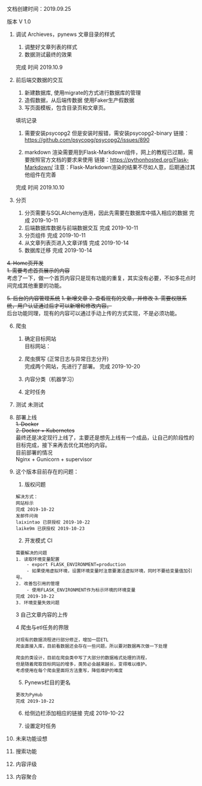 文档创建时间：2019.09.25

版本 V 1.0

1. 调试 Archieves，pynews 文章目录的样式

    1. 调整好文章列表的样式
    2. 数据测试最终的效果
    
    完成 时间 2019.10.9
    
2. 前后端交数据的交互
    
    1. 新建数据库, 使用migrate的方式进行数据库的管理
    2. 造假数据，从后端传数据 使用Faker生产假数据
    3. 写页面模板，包含目录页和文章页。
    
    填坑记录 
    1. 需要安装psycopg2 但是安装时报错，需安装psycopg2-binary
    链接：https://github.com/psycopg/psycopg2/issues/890
    
    2. markdown 渲染需要用到Flask-Markdown组件，网上的教程已过期，需要按照官方文档的要求来使用
    链接：https://pythonhosted.org/Flask-Markdown/
    注意：Flask-Markdown渲染的结果不尽如人意，后期通过其他组件在完善
    
    完成 时间 2019.10.10
    
3. 分页
    1. 分页需要与SQLAlchemy连用，因此先需要在数据库中插入相应的数据 完成 2019-10-11
    2. 后端数据库数据与前端数据交互 完成 2019-10-11
    3. 分页组件 完成 2019-10-11
    4. 从文章列表页进入文章详情 完成 2019-10-14
    5. 数据库迁移 完成 2019-10-14


<del>4. Home页开发</del>
    <br>
    <del>1. 需要考虑首页展示的内容</del>
    <br>
    考虑了一下，做一个首页内容只是现有功能的重复，其实没有必要，不如多花点时间完成其他重要的功能。

<del>5. 后台的内容管理系统</del>
    <del>1. 新增文章
    2. 查看现有的文章，并修改
    3. 需要权限系统，用户认证通过后才可以新增和修改内容。</del>
    <br>
    后台功能同理，现有的内容可以通过手动上传的方式实现，不是必须功能。

6. 爬虫
    1. 确定目标网站
        <br>
        目标网站：

    2. 爬虫撰写 (正常日志与异常日志分开)
        <br>
        完成两个网站，先进行了部署。
        完成 2019-10-20
    3. 内容分类（机器学习）
    4. 定时任务 


7. 测试
    未测试

8. 部署上线
   <br>
   <del> 1. Docker </del>
   <br>
   <del> 2. Docker + Kubernetes </del>
   <br>
   最终还是决定现行上线了，主要还是想先上线有一个成品，让自己的阶段性的目标完成，接下来再去优化其他的内容。
   <br>
   目前部署的情况
   <br>
   Nginx + Gunicorn + supervisor
   
  
9. 这个版本目前存在的问题：
    1. 版权问题 
    ~~~
    解决方式：
    网站标示 
    完成 2019-10-22
    发邮件问询
    laixintao 已获授权 2019-10-22
    laike9m 已获授权 2019-10-23
    ~~~
    
    2. 开发模式 CI
    
    ~~~
    需要解决的问题
    1. 读取环境变量配置
        - export FLASK_ENVIRONMENT=production
        - 如果使用虚拟环境，设置环境变量时注意要激活虚拟环境，同时不要给变量值加引号。
    2. 改善包引用的管理
        - 使用FLASK_ENVIRONMENT作为标示环境的环境变量
    完成 2019-10-22
    3. 环境变量失效问题
   
    ~~~
    
    3 自己文章内容的上传
    
    4 爬虫与etl任务的界限
    ~~~
    对现有的数据流程进行部分修正，增加一层ETL
    爬虫直接入库，目前看数据还会存在一些问题，所以要对数据再次做一下处理
   
    爬虫的类设计，目前在爬虫类中写了大部分的数据格式处理的流程，
    但是随着爬取目标网站的增多，类势必会越来越长，变得难以维护。
    考虑使用在每个爬虫里面将方法重写，降低维护的难度
    
    ~~~
    
    5. Pynews栏目的更名
    ~~~
    更改为PyHub
    完成 2019-10-22
    ~~~
    
    6. 给侧边栏添加相应的链接
    完成 2019-10-22
    
    7. 设置定时任务
    

    
10. 未来功能设想

   1. 搜索功能
   2. 内容评级
   3. 内容聚合

    






